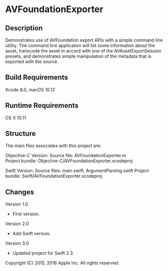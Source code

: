 # AVFoundationExporter

## Description

Demonstrates use of AVFoundation export APIs with a simple command line utility. The command line application will list some information about the asset, transcode the asset in accord with one of the AVAssetExportSession presets, and demonstrates simple manipulation of the metadata that is exported with the source.

## Build Requirements

Xcode 8.0, macOS 10.12

## Runtime Requirements

OS X 10.11

## Structure

The main files associates with this project are:

Objective-C Version:
	Source file:  AVFoundationExporter.m  
	Project bundle:  Objective-C/AVFoundationExporter.xcodeproj

Swift Version:
	Source files: main.swift, ArgumentParsing.swift
	Project bundle:  Swift/AVFoundationExporter.xcodeproj

## Changes

Version 1.0
- First version.

Version 2.0
- Add Swift version.

Version 3.0
- Updated project for Swift 2.3.


Copyright (C) 2015, 2016 Apple Inc. All rights reserved.

